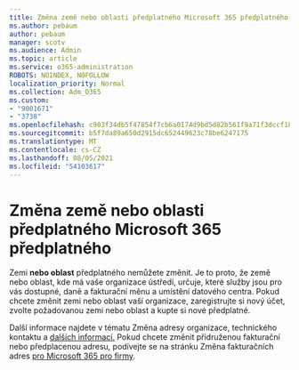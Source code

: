 ```yaml
---
title: Změna země nebo oblasti předplatného Microsoft 365 předplatného
ms.author: pebaum
author: pebaum
manager: scotv
ms.audience: Admin
ms.topic: article
ms.service: o365-administration
ROBOTS: NOINDEX, NOFOLLOW
localization_priority: Normal
ms.collection: Adm_O365
ms.custom:
- "9001671"
- "3738"
ms.openlocfilehash: c903f34db5f47854f7cb6a0174d9bd5d82b561f9a71f3dccf18c9147698824b4
ms.sourcegitcommit: b5f7da89a650d2915dc652449623c78be6247175
ms.translationtype: MT
ms.contentlocale: cs-CZ
ms.lasthandoff: 08/05/2021
ms.locfileid: "54103617"
---
```

# <a name="change-the-country-or-region-for-your-microsoft-365-subscription"></a>Změna země nebo oblasti předplatného Microsoft 365 předplatného

Zemi **nebo oblast** předplatného nemůžete změnit. Je to proto, že země nebo oblast, kde má vaše organizace ústředí, určuje, které služby jsou pro vás dostupné, daně a fakturační měnu a umístění datového centra. Pokud chcete změnit zemi nebo oblast vaší organizace, zaregistrujte si nový účet, zvolte požadovanou zemi nebo oblast a kupte si nové předplatné.

Další informace najdete v tématu Změna adresy organizace, technického kontaktu a [dalších informací.](https://docs.microsoft.com/microsoft-365/admin/manage/change-address-contact-and-more?view=o365-worldwide) Pokud chcete změnit přidruženou fakturační nebo předplacenou adresu, podívejte se na stránku Změna fakturačních adres [pro Microsoft 365 pro firmy](https://docs.microsoft.com/microsoft-365/commerce/billing-and-payments/change-your-billing-addresses?view=o365-worldwide). 
